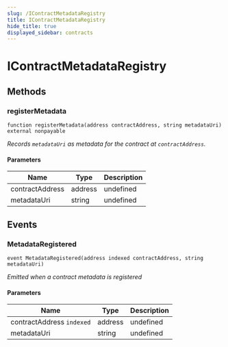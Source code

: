 ```yaml
---
slug: /IContractMetadataRegistry
title: IContractMetadataRegistry
hide_title: true
displayed_sidebar: contracts
---
```


# IContractMetadataRegistry

## Methods

### registerMetadata

```solidity
function registerMetadata(address contractAddress, string metadataUri) external nonpayable
```

_Records `metadataUri` as metadata for the contract at `contractAddress`._

#### Parameters

| Name            | Type    | Description |
| --------------- | ------- | ----------- |
| contractAddress | address | undefined   |
| metadataUri     | string  | undefined   |

## Events

### MetadataRegistered

```solidity
event MetadataRegistered(address indexed contractAddress, string metadataUri)
```

_Emitted when a contract metadata is registered_

#### Parameters

| Name                      | Type    | Description |
| ------------------------- | ------- | ----------- |
| contractAddress `indexed` | address | undefined   |
| metadataUri               | string  | undefined   |
